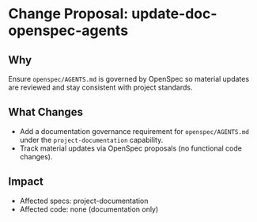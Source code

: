 # Change Proposal: update-doc-openspec-agents

## Why

Ensure `openspec/AGENTS.md` is governed by OpenSpec so material updates are reviewed and stay consistent with project standards.

## What Changes

- Add a documentation governance requirement for `openspec/AGENTS.md` under the `project-documentation` capability.
- Track material updates via OpenSpec proposals (no functional code changes).

## Impact

- Affected specs: project-documentation
- Affected code: none (documentation only)
